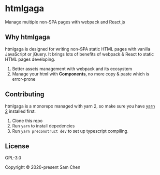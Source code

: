 # htmlgaga

Manage multiple non-SPA pages with webpack and React.js

## Why htmlgaga

htmlgaga is designed for writing non-SPA static HTML pages with vanilla JavaScript or jQuery. It brings lots of benefits of webpack & React to static HTML pages developing.

1. Better assets management with webpack and its ecosystem
2. Manage your html with **Components**, no more copy & paste which is error-prone

## Contributing

htmlgaga is a monorepo managed with yarn 2, so make sure you have [yarn 2](https://yarnpkg.com/getting-started/install) installed first.

1. Clone this repo
2. Run `yarn` to install depedencies
3. Run `yarn preconstruct dev` to set up typescript compiling.

## License

GPL-3.0

Copyright © 2020-present Sam Chen
